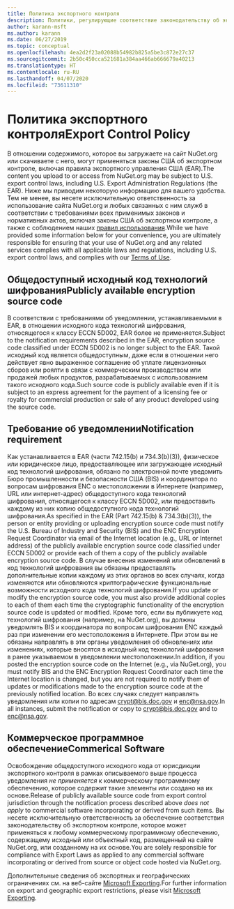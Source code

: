 ```yaml
---
title: Политика экспортного контроля
description: Политики, регулирующие соответствие законодательству об экспортном контроле
author: karann-msft
ms.author: karann
ms.date: 06/27/2019
ms.topic: conceptual
ms.openlocfilehash: 4ea2d2f23a02088b54982b825a5be3c872e27c37
ms.sourcegitcommit: 2b50c450cca521681a384aa466ab666679a40213
ms.translationtype: HT
ms.contentlocale: ru-RU
ms.lasthandoff: 04/07/2020
ms.locfileid: "73611310"
---
```

# <a name="export-control-policy"></a><span data-ttu-id="1ff3c-103">Политика экспортного контроля</span><span class="sxs-lookup"><span data-stu-id="1ff3c-103">Export Control Policy</span></span>

<span data-ttu-id="1ff3c-104">В отношении содержимого, которое вы загружаете на сайт NuGet.org или скачиваете с него, могут применяться законы США об экспортном контроле, включая правила экспортного управления США (EAR).</span><span class="sxs-lookup"><span data-stu-id="1ff3c-104">The content you upload to or access from NuGet.org may be subject to U.S. export control laws, including U.S. Export Administration Regulations (the EAR).</span></span>  <span data-ttu-id="1ff3c-105">Ниже мы приводим некоторую информацию для вашего удобства. Тем не менее, вы несете исключительную ответственность за использование сайта NuGet.org и любых связанных с ним служб в соответствии с требованиями всех применимых законов и нормативных актов, включая законы США об экспортном контроле, а также с соблюдением наших [правил использования](https://www.nuget.org/policies/Terms).</span><span class="sxs-lookup"><span data-stu-id="1ff3c-105">While we have provided some information below for your convenience, you are ultimately responsible for ensuring that your use of NuGet.org and any related services complies with all applicable laws and regulations, including U.S. export control laws, and complies with our [Terms of Use](https://www.nuget.org/policies/Terms).</span></span>

## <a name="publicly-available-encryption-source-code"></a><span data-ttu-id="1ff3c-106">Общедоступный исходный код технологий шифрования</span><span class="sxs-lookup"><span data-stu-id="1ff3c-106">Publicly available encryption source code</span></span>

<span data-ttu-id="1ff3c-107">В соответствии с требованиями об уведомлении, устанавливаемыми в EAR, в отношении исходного кода технологий шифрования, относящегося к классу ECCN 5D002, EAR более не применяется.</span><span class="sxs-lookup"><span data-stu-id="1ff3c-107">Subject to the notification requirements described in the EAR, encryption source code classified under ECCN 5D002 is no longer subject to the EAR.</span></span>  <span data-ttu-id="1ff3c-108">Такой исходный код является общедоступным, даже если в отношении него действует явно выраженное соглашение об уплате лицензионных сборов или роялти в связи с коммерческим производством или продажей любых продуктов, разрабатываемых с использованием такого исходного кода.</span><span class="sxs-lookup"><span data-stu-id="1ff3c-108">Such source code is publicly available even if it is subject to an express agreement for the payment of a licensing fee or royalty for commercial production or sale of any product developed using the source code.</span></span>

## <a name="notification-requirement"></a><span data-ttu-id="1ff3c-109">Требование об уведомлении</span><span class="sxs-lookup"><span data-stu-id="1ff3c-109">Notification requirement</span></span>

<span data-ttu-id="1ff3c-110">Как устанавливается в EAR (части 742.15(b) и 734.3(b)(3)), физическое или юридическое лицо, предоставляющее или загружающее исходный код технологий шифрования, обязано по электронной почте уведомить Бюро промышленности и безопасности США (BIS) и координатора по вопросам шифрования ENC о местоположении в Интернете (например, URL или интернет-адрес) общедоступного кода технологий шифрования, относящегося к классу ECCN 5D002, или предоставить каждому из них копию общедоступного кода технологий шифрования.</span><span class="sxs-lookup"><span data-stu-id="1ff3c-110">As specified in the EAR (Part 742.15(b) & 734.3(b)(3)), the person or entity providing or uploading encryption source code must notify the U.S. Bureau of Industry and Security (BIS) and the ENC Encryption Request Coordinator via email of the Internet location (e.g., URL or Internet address) of the publicly available encryption source code classified under ECCN 5D002 or provide each of them a copy of the publicly available encryption source code.</span></span> <span data-ttu-id="1ff3c-111">В случае внесения изменений или обновлений в код технологий шифрования вы обязаны предоставлять дополнительные копии каждому из этих органов во всех случаях, когда изменяются или обновляются криптографические функциональные возможности исходного кода технологий шифрования.</span><span class="sxs-lookup"><span data-stu-id="1ff3c-111">If you update or modify the encryption source code, you must also provide additional copies to each of them each time the cryptographic functionality of the encryption source code is updated or modified.</span></span> <span data-ttu-id="1ff3c-112">Кроме того, если вы публикуете код технологий шифрования (например, на NuGet.org), вы должны уведомлять BIS и координатора по вопросам шифрования ENC каждый раз при изменении его местоположения в Интернете. При этом вы не обязаны направлять в эти органы уведомления об обновлениях или изменениях, которые вносятся в исходный код технологий шифрования в ранее указываемом в уведомлении местоположении.</span><span class="sxs-lookup"><span data-stu-id="1ff3c-112">In addition, if you posted the encryption source code on the Internet (e.g., via NuGet.org), you must notify BIS and the ENC Encryption Request Coordinator each time the Internet location is changed, but you are not required to notify them of updates or modifications made to the encryption source code at the previously notified location.</span></span> <span data-ttu-id="1ff3c-113">Во всех случаях следует направлять уведомления или копии по адресам crypt@bis.doc.gov и enc@nsa.gov.</span><span class="sxs-lookup"><span data-stu-id="1ff3c-113">In all instances, submit the notification or copy to crypt@bis.doc.gov and to enc@nsa.gov.</span></span>

## <a name="commerical-software"></a><span data-ttu-id="1ff3c-114">Коммерческое программное обеспечение</span><span class="sxs-lookup"><span data-stu-id="1ff3c-114">Commerical Software</span></span>

<span data-ttu-id="1ff3c-115">Освобождение общедоступного исходного кода от юрисдикции экспортного контроля в рамках описываемого выше процесса уведомления *не применяется* к коммерческому программному обеспечению, которое содержит такие элементы или создано на их основе.</span><span class="sxs-lookup"><span data-stu-id="1ff3c-115">Release of publicly available source code from export control jurisdiction through the notification process described above *does not apply* to commercial software incorporating or derived from such items.</span></span>  <span data-ttu-id="1ff3c-116">Вы несете исключительную ответственность за обеспечение соответствия законодательству об экспортном контроле, которое может применяться к любому коммерческому программному обеспечению, содержащему исходный или объектный код, размещенный на сайте NuGet.org, или созданному на их основе.</span><span class="sxs-lookup"><span data-stu-id="1ff3c-116">You are solely responsible for compliance with Export Laws as applied to any commercial software incorporating or derived from source or object code hosted via NuGet.org.</span></span>

<span data-ttu-id="1ff3c-117">Дополнительные сведения об экспортных и географических ограничениях см. на веб-сайте [Microsoft Exporting](https://www.microsoft.com/exporting).</span><span class="sxs-lookup"><span data-stu-id="1ff3c-117">For further information on export and geographic export restrictions, please visit [Microsoft Exporting](https://www.microsoft.com/exporting).</span></span>
